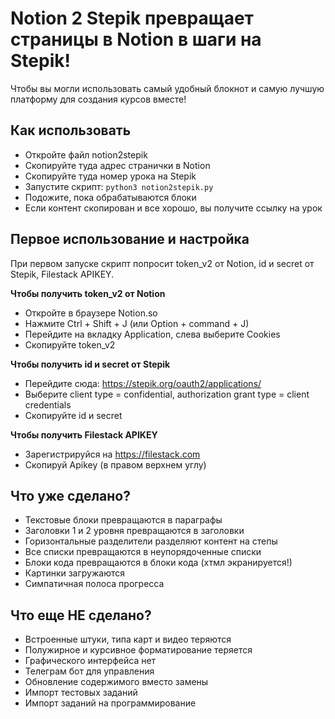 #  Notion 2 Stepik превращает страницы в Notion в шаги на Stepik!

Чтобы вы могли использовать самый удобный блокнот и самую лучшую платформу для создания курсов вместе!

## Как использовать

* Откройте файл notion2stepik
* Скопируйте туда адрес странички в Notion
* Скопируйте туда номер урока на Stepik
* Запустите скрипт: `python3 notion2stepik.py`
* Подожите, пока обрабатываются блоки
* Если контент скопирован и все хорошо, вы получите ссылку на урок

## Первое использование и настройка

При первом запуске скрипт попросит token_v2 от Notion, id и secret от Stepik, Filestack APIKEY.

**Чтобы получить token_v2 от Notion**

* Откройте в браузере Notion.so
* Нажмите Ctrl + Shift + J (или Option + command + J)
* Перейдите на вкладку Application, слева выберите Cookies
* Cкопируйте token_v2

**Чтобы получить id и secret от Stepik**

* Перейдите сюда: https://stepik.org/oauth2/applications/
* Выберите client type = confidential, authorization grant type = client credentials
* Скопируйте id и secret

**Чтобы получить Filestack APIKEY**

* Зарегистрируйcя на https://filestack.com
* Скопируй Apikey (в правом верхнем углу)

## Что уже сделано?

* Текстовые блоки превращаются в параграфы
* Заголовки 1 и 2 уровня превращаются в заголовки
* Горизонтальные разделители разделяют контент на степы
* Все списки превращаются в неупорядоченные списки
* Блоки кода превращаются в блоки кода (хтмл экранируется!)
* Картинки загружаются
* Симпатичная полоса прогресса

## Что еще НЕ сделано?

* Встроенные штуки, типа карт и видео теряются
* Полужирное и курсивное форматирование теряется
* Графического интерфейса нет
* Телеграм бот для управления
* Обновление содержимого вместо замены
* Импорт тестовых заданий
* Импорт заданий на программирование